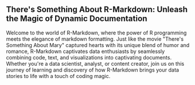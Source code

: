 ## There's Something About R-Markdown: Unleash the Magic of Dynamic Documentation

Welcome to the world of R-Markdown, where the power of R programming meets the elegance of markdown formatting. Just like the movie "There's Something About Mary" captured hearts with its unique blend of humor and romance, R-Markdown captivates data enthusiasts by seamlessly combining code, text, and visualizations into captivating documents. Whether you're a data scientist, analyst, or content creator, join us on this journey of learning and discovery of how R-Markdown brings your data stories to life with a touch of coding magic.
